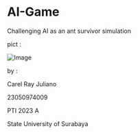 # AI-Game
Challenging AI as an ant survivor simulation

pict :

![Image](https://github.com/user-attachments/assets/7b82e331-265d-4d09-af42-6ac00ad7702c)

by :

Carel Ray Juliano

23050974009

PTI 2023 A

State University of Surabaya
